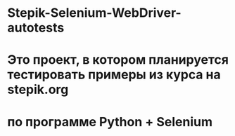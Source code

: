 # Stepik-Selenium-WebDriver-autotests
# Это проект, в котором планируется тестировать примеры из курса на stepik.org 
# по программе Python + Selenium